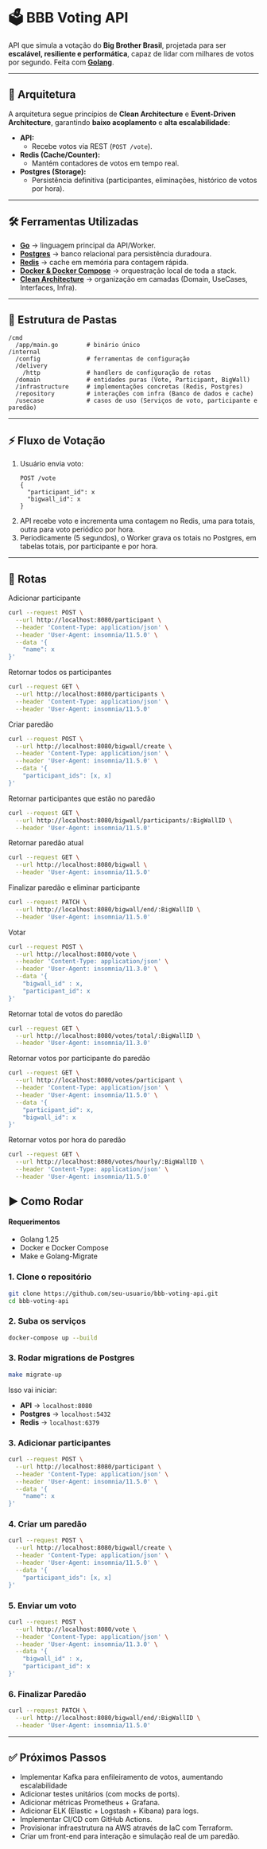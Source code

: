 
# 🗳️ BBB Voting API  

API que simula a votação do **Big Brother Brasil**, projetada para ser **escalável, resiliente e performática**, capaz de lidar com milhares de votos por segundo. Feita com **[Golang](https://go.dev/)**.

---

## 📐 Arquitetura

A arquitetura segue princípios de **Clean Architecture** e **Event-Driven Architecture**, garantindo **baixo acoplamento** e **alta escalabilidade**:

- **API:**
  - Recebe votos via REST (`POST /vote`).
- **Redis (Cache/Counter):**
  - Mantém contadores de votos em tempo real.
- **Postgres (Storage):**
  - Persistência definitiva (participantes, eliminações, histórico de votos por hora).

---

## 🛠️ Ferramentas Utilizadas

- **[Go](https://go.dev/)** → linguagem principal da API/Worker.
- **[Postgres](https://www.postgresql.org/)** → banco relacional para persistência duradoura.  
- **[Redis](https://redis.io/)** → cache em memória para contagem rápida.
- **[Docker & Docker Compose](https://www.docker.com/)** → orquestração local de toda a stack.  
- **[Clean Architecture](https://8thlight.com/blog/uncle-bob/2012/08/13/the-clean-architecture.html)** → organização em camadas (Domain, UseCases, Interfaces, Infra).  

---

## 📂 Estrutura de Pastas

```
/cmd
  /app/main.go        # binário único
/internal
  /config             # ferramentas de configuração
  /delivery
    /http             # handlers de configuração de rotas
  /domain             # entidades puras (Vote, Participant, BigWall)
  /infrastructure     # implementações concretas (Redis, Postgres)
  /repository         # interações com infra (Banco de dados e cache)
  /usecase            # casos de uso (Serviços de voto, participante e paredão)
```

---

## ⚡ Fluxo de Votação

1. Usuário envia voto:
   ```http
   POST /vote
   {
     "participant_id": x
     "bigwall_id": x
   }
   ```
2. API recebe voto e incrementa uma contagem no Redis, uma para totais, outra para voto periódico por hora.
5. Periodicamente (5 segundos), o Worker grava os totais no Postgres, em tabelas totais, por participante e por hora.

---

## 🧨 Rotas

Adicionar participante
```bash
curl --request POST \
  --url http://localhost:8080/participant \
  --header 'Content-Type: application/json' \
  --header 'User-Agent: insomnia/11.5.0' \
  --data '{
	"name": x
}'
```
Retornar todos os participantes
```bash
curl --request GET \
  --url http://localhost:8080/participants \
  --header 'Content-Type: application/json' \
  --header 'User-Agent: insomnia/11.5.0'
```
Criar paredão
```bash
curl --request POST \
  --url http://localhost:8080/bigwall/create \
  --header 'Content-Type: application/json' \
  --header 'User-Agent: insomnia/11.5.0' \
  --data '{
	"participant_ids": [x, x]
}'
```
Retornar participantes que estão no paredão
```bash
curl --request GET \
  --url http://localhost:8080/bigwall/participants/:BigWallID \
  --header 'User-Agent: insomnia/11.5.0'
```
Retornar paredão atual
```bash
curl --request GET \
  --url http://localhost:8080/bigwall \
  --header 'User-Agent: insomnia/11.5.0'
```
Finalizar paredão e eliminar participante
```bash
curl --request PATCH \
  --url http://localhost:8080/bigwall/end/:BigWallID \
  --header 'User-Agent: insomnia/11.5.0'
```
Votar
```bash
curl --request POST \
  --url http://localhost:8080/vote \
  --header 'Content-Type: application/json' \
  --header 'User-Agent: insomnia/11.3.0' \
  --data '{
	"bigwall_id" : x,
	"participant_id": x
}'
```
Retornar total de votos do paredão
```bash
curl --request GET \
  --url http://localhost:8080/votes/total/:BigWallID \
  --header 'User-Agent: insomnia/11.3.0'
```
Retornar votos por participante do paredão
```bash
curl --request GET \
  --url http://localhost:8080/votes/participant \
  --header 'Content-Type: application/json' \
  --header 'User-Agent: insomnia/11.5.0' \
  --data '{
	"participant_id": x,
	"bigwall_id": x
}'
```
Retornar votos por hora do paredão
```bash
curl --request GET \
  --url http://localhost:8080/votes/hourly/:BigWallID \
  --header 'Content-Type: application/json' \
  --header 'User-Agent: insomnia/11.5.0'
```
## ▶️ Como Rodar

#### Requerimentos
* Golang 1.25
* Docker e Docker Compose
* Make e Golang-Migrate

### 1. Clone o repositório
```bash
git clone https://github.com/seu-usuario/bbb-voting-api.git
cd bbb-voting-api
```

### 2. Suba os serviços
```bash
docker-compose up --build
```

### 3. Rodar migrations de Postgres
```bash
make migrate-up
```

Isso vai iniciar:
- **API** → `localhost:8080`
- **Postgres** → `localhost:5432`  
- **Redis** → `localhost:6379`

### 3. Adicionar participantes
```bash
curl --request POST \
  --url http://localhost:8080/participant \
  --header 'Content-Type: application/json' \
  --header 'User-Agent: insomnia/11.5.0' \
  --data '{
	"name": x
}'
```
### 4. Criar um paredão
```bash
curl --request POST \
  --url http://localhost:8080/bigwall/create \
  --header 'Content-Type: application/json' \
  --header 'User-Agent: insomnia/11.5.0' \
  --data '{
	"participant_ids": [x, x]
}'
```
### 5. Enviar um voto
```bash
curl --request POST \
  --url http://localhost:8080/vote \
  --header 'Content-Type: application/json' \
  --header 'User-Agent: insomnia/11.3.0' \
  --data '{
	"bigwall_id" : x,
	"participant_id": x
}'
```
### 6. Finalizar Paredão
```bash
curl --request PATCH \
  --url http://localhost:8080/bigwall/end/:BigWallID \
  --header 'User-Agent: insomnia/11.5.0'
```

---

## ✅ Próximos Passos

- Implementar Kafka para enfileiramento de votos, aumentando escalabilidade
- Adicionar testes unitários (com mocks de ports).
- Adicionar métricas Prometheus + Grafana.
- Adicionar ELK (Elastic + Logstash + Kibana) para logs.
- Implementar CI/CD com GitHub Actions.
- Provisionar infraestrutura na AWS através de IaC com Terraform.
- Criar um front-end para interação e simulação real de um paredão.
